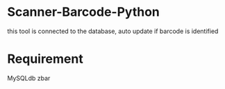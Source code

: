 # Scanner-Barcode-Python

this tool is connected to the database, auto update if barcode is identified

# Requirement

MySQLdb
zbar

